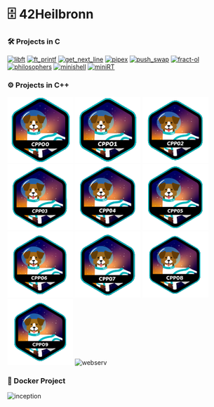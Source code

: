 # :file_cabinet: 42Heilbronn

### :hammer_and_wrench: Projects in C

[![libft](https://github.com/Grihladin/42-project-badges/blob/main/badges/libfte.png)](https://github.com/Grihladin/42HN-libft)
[![ft_printf](https://github.com/Grihladin/42-project-badges/blob/main/badges/ft_printfe.png)](https://github.com/Grihladin/42HN-ft-printf)
[![get_next_line](https://github.com/Grihladin/42-project-badges/blob/main/badges/get_next_linee.png)](https://github.com/Grihladin/42HN-get-next-line)
[![pipex](https://github.com/Grihladin/42-project-badges/blob/main/badges/pipexe.png)](https://github.com/Grihladin/42HN-pipex)
[![push_swap](https://github.com/Grihladin/42-project-badges/blob/main/badges/push_swape.png)](https://github.com/Grihladin/42HN-push-swap)
[![fract-ol](https://github.com/Grihladin/42-project-badges/blob/main/badges/fract-ole.png)](https://github.com/Grihladin/42HN-fractal)
[![philosophers](https://github.com/Grihladin/42-project-badges/blob/main/badges/philosopherse.png)](https://github.com/Grihladin/42HN-philosophers)
[![minishell](https://github.com/Grihladin/42-project-badges/blob/main/badges/minishelle.png)](https://github.com/Grihladin/42HN-minishell)
[![miniRT](https://github.com/Grihladin/42-project-badges/blob/main/badges/minirte.png)](https://github.com/Grihladin/42HN-miniRT)

### :gear: Projects in C++

[![CPP_Module_00](https://github.com/Grihladin/42-project-badges/blob/main/badges/numbered_cpps/CPP00.png)](https://github.com/Grihladin/42HN-CPP-module-00)
[![CPP_Module_01](https://github.com/Grihladin/42-project-badges/blob/main/badges/numbered_cpps/CPP01.png)](https://github.com/Grihladin/42HN-CPP-module-01)
[![CPP_Module_02](https://github.com/Grihladin/42-project-badges/blob/main/badges/numbered_cpps/CPP02.png)](https://github.com/Grihladin/42HN-CPP-module-02)
[![CPP_Module_03](https://github.com/Grihladin/42-project-badges/blob/main/badges/numbered_cpps/CPP03.png)](https://github.com/Grihladin/42HN-CPP-module-03)
![CPP_Module_04](https://github.com/Grihladin/42-project-badges/blob/main/badges/numbered_cpps/CPP04.png)
![CPP_Module_05](https://github.com/Grihladin/42-project-badges/blob/main/badges/numbered_cpps/CPP05.png)
![CPP_Module_06](https://github.com/Grihladin/42-project-badges/blob/main/badges/numbered_cpps/CPP06.png)
![CPP_Module_07](https://github.com/Grihladin/42-project-badges/blob/main/badges/numbered_cpps/CPP07.png)
![CPP_Module_08](https://github.com/Grihladin/42-project-badges/blob/main/badges/numbered_cpps/CPP08.png)
![CPP_Module_09](https://github.com/Grihladin/42-project-badges/blob/main/badges/numbered_cpps/CPP09.png)
![webserv](https://github.com/Grihladin/42-project-badges/blob/main/badges/webserve.png)

### :whale: Docker Project

![inception](https://github.com/Grihladin/42-project-badges/blob/main/badges/inceptione.png)

